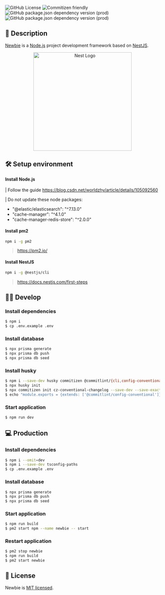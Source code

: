 <p align="left">

![GitHub License](https://img.shields.io/github/license/worldzhy/newbie)
![Commitizen friendly](https://img.shields.io/badge/commitizen-friendly-brightgreen.svg?style=flat-square)
![GitHub package.json dependency version (prod)](https://img.shields.io/github/package-json/dependency-version/worldzhy/newbie/@nestjs/core?style=flat-square)
![GitHub package.json dependency version (prod)](https://img.shields.io/github/package-json/dependency-version/worldzhy/newbie/@prisma/client?style=flat-square)

</p>

## 📖 Description

[Newbie](https://github.com/worldzhy/newbie) is a [Node.js](http://nodejs.org) project development framework based on [NestJS](https://github.com/nestjs/nest).

<p align="center">
  <a href="http://nestjs.com/" target="blank"><img src="https://nestjs.com/img/logo_text.svg" width="320" alt="Nest Logo" /></a>
</p>

## 🛠 Setup environment

#### Install Node.js

| Follow the guide https://blog.csdn.net/worldzhy/article/details/105092560

| Do not update these node packages:

- "@elastic/elasticsearch": "^7.13.0"
- "cache-manager": "^4.1.0"
- "cache-manager-redis-store": "^2.0.0"

#### Install pm2

```bash
npm i -g pm2
```

> https://pm2.io/

#### Install NestJS

```bash
npm i -g @nestjs/cli
```

> https://docs.nestjs.com/first-steps

## 👩‍💻 Develop

### Install dependencies

```bash
$ npm i
$ cp .env.example .env
```

### Install database

```bash
$ npx prisma generate
$ npx prisma db push
$ npx prisma db seed
```

### Install husky

```bash
$ npm i --save-dev husky commitizen @commitlint/{cli,config-conventional}
$ npx husky init
$ npx commitizen init cz-conventional-changelog --save-dev --save-exact
$ echo "module.exports = {extends: ['@commitlint/config-conventional']};" > commitlint.config.js
```

### Start application

```bash
$ npm run dev
```

## 💻 Production

### Install dependencies

```bash
$ npm i --omit=dev
$ npm i --save-dev tsconfig-paths
$ cp .env.example .env
```

### Install database

```bash
$ npx prisma generate
$ npx prisma db push
$ npx prisma db seed
```

### Start application

```bash
$ npm run build
$ pm2 start npm --name newbie -- start
```

### Restart application

```bash
$ pm2 stop newbie
$ npm run build
$ pm2 start newbie
```

## 📄 License

Newbie is [MIT licensed](LICENSE).
